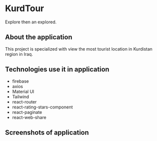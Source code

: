 # KurdTour

Explore then an explored.

## About the application

This project is specialized with view the most tourist location in Kurdistan region in Iraq.

## Technologies use it in application

- firebase
- axios
- Material UI
- Tailwind
- react-router
- react-rating-stars-component
- react-paginate
- react-web-share

## Screenshots of application
